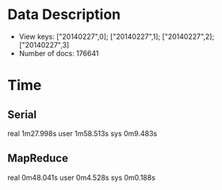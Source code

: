 Data Description
================

* View keys: ["20140227",0]; ["20140227",1]; ["20140227",2]; ["20140227",3]
* Number of docs: 176641

Time
====

Serial
------

real	1m27.998s
user	1m58.513s
sys	0m9.483s

MapReduce
---------

real	0m48.041s
user	0m4.528s
sys	0m0.188s
